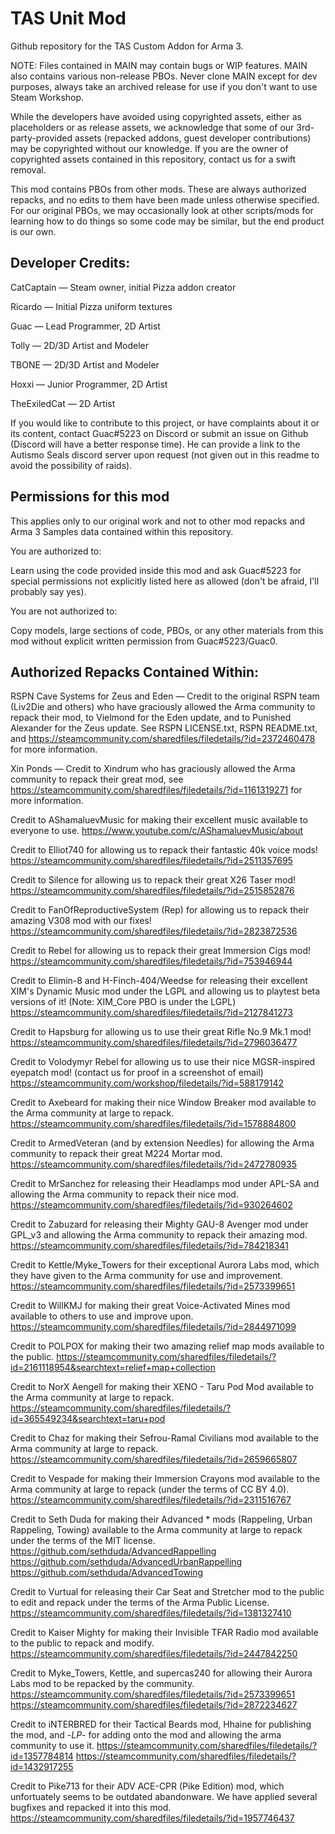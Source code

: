 # TAS Unit Mod
Github repository for the TAS Custom Addon for Arma 3.

NOTE: Files contained in MAIN may contain bugs or WIP features. MAIN also contains various non-release PBOs. Never clone MAIN except for dev purposes, always take an archived release for use if you don't want to use Steam Workshop.

While the developers have avoided using copyrighted assets, either as placeholders or as release assets, we acknowledge that some of our 3rd-party-provided assets (repacked addons, guest developer contributions) may be copyrighted without our knowledge. If you are the owner of copyrighted assets contained in this repository, contact us for a swift removal.

This mod contains PBOs from other mods. These are always authorized repacks, and no edits to them have been made unless otherwise specified. For our original PBOs, we may occasionally look at other scripts/mods for learning how to do things so some code may be similar, but the end product is our own.



## Developer Credits:

CatCaptain — Steam owner, initial Pizza addon creator

Ricardo — Initial Pizza uniform textures

Guac — Lead Programmer, 2D Artist

Tolly — 2D/3D Artist and Modeler

TBONE — 2D/3D Artist and Modeler

Hoxxi — Junior Programmer, 2D Artist

TheExiledCat — 2D Artist

If you would like to contribute to this project, or have complaints about it or its content, contact Guac#5223 on Discord or submit an issue on Github (Discord will have a better response time). He can provide a link to the Autismo Seals discord server upon request (not given out in this readme to avoid the possibility of raids).



## Permissions for this mod
This applies only to our original work and not to other mod repacks and Arma 3 Samples data contained within this repository.

You are authorized to:

Learn using the code provided inside this mod and ask Guac#5223 for special permissions not explicitly listed here as allowed (don't be afraid, I'll probably say yes).

You are not authorized to:

Copy models, large sections of code, PBOs, or any other materials from this mod without explicit written permission from Guac#5223/Guac0.



## Authorized Repacks Contained Within:

RSPN Cave Systems for Zeus and Eden — Credit to the original RSPN team (Liv2Die and others) who have graciously allowed the Arma community to repack their mod, to Vielmond for the Eden update, and to Punished Alexander for the Zeus update. See RSPN LICENSE.txt, RSPN README.txt, and https://steamcommunity.com/sharedfiles/filedetails/?id=2372460478 for more information.

Xin Ponds — Credit to Xindrum who has graciously allowed the Arma community to repack their great mod, see https://steamcommunity.com/sharedfiles/filedetails/?id=1161319271 for more information.

Credit to AShamaluevMusic for making their excellent music available to everyone to use. https://www.youtube.com/c/AShamaluevMusic/about

Credit to Elliot740 for allowing us to repack their fantastic 40k voice mods! https://steamcommunity.com/sharedfiles/filedetails/?id=2511357695

Credit to Silence for allowing us to repack their great X26 Taser mod! https://steamcommunity.com/sharedfiles/filedetails/?id=2515852876

Credit to FanOfReproductiveSystem (Rep) for allowing us to repack their amazing V308 mod with our fixes! https://steamcommunity.com/sharedfiles/filedetails/?id=2823872536

Credit to Rebel for allowing us to repack their great Immersion Cigs mod! https://steamcommunity.com/sharedfiles/filedetails/?id=753946944

Credit to Elimin-8 and H-Finch-404/Weedse for releasing their excellent XIM's Dynamic Music mod under the LGPL and allowing us to playtest beta versions of it! (Note: XIM_Core PBO is under the LGPL) https://steamcommunity.com/sharedfiles/filedetails/?id=2127841273

Credit to Hapsburg for allowing us to use their great Rifle No.9 Mk.1 mod! https://steamcommunity.com/sharedfiles/filedetails/?id=2796036477

Credit to Volodymyr Rebel for allowing us to use their nice MGSR-inspired eyepatch mod! (contact us for proof in a screenshot of email) https://steamcommunity.com/workshop/filedetails/?id=588179142 

Credit to Axebeard for making their nice Window Breaker mod available to the Arma community at large to repack. https://steamcommunity.com/sharedfiles/filedetails/?id=1578884800

Credit to ArmedVeteran (and by extension Needles) for allowing the Arma community to repack their great M224 Mortar mod. https://steamcommunity.com/sharedfiles/filedetails/?id=2472780935

Credit to MrSanchez for releasing their Headlamps mod under APL-SA and allowing the Arma community to repack their nice mod. https://steamcommunity.com/sharedfiles/filedetails/?id=930264602

Credit to Zabuzard for releasing their Mighty GAU-8 Avenger mod under GPL_v3 and allowing the Arma community to repack their amazing mod. https://steamcommunity.com/sharedfiles/filedetails/?id=784218341

Credit to Kettle/Myke_Towers for their exceptional Aurora Labs mod, which they have given to the Arma community for use and improvement. https://steamcommunity.com/sharedfiles/filedetails/?id=2573399651

Credit to WillKMJ for making their great Voice-Activated Mines mod available to others to use and improve upon. https://steamcommunity.com/sharedfiles/filedetails/?id=2844971099

Credit to POLPOX for making their two amazing relief map mods available to the public. https://steamcommunity.com/sharedfiles/filedetails/?id=2161118954&searchtext=relief+map+collection

Credit to NorX Aengell for making their XENO - Taru Pod Mod available to the Arma community at large to repack. https://steamcommunity.com/sharedfiles/filedetails/?id=365549234&searchtext=taru+pod 

Credit to Chaz for making their Sefrou-Ramal Civilians mod available to the Arma community at large to repack. https://steamcommunity.com/sharedfiles/filedetails/?id=2659665807

Credit to Vespade for making their Immersion Crayons mod available to the Arma community at large to repack (under the terms of CC BY 4.0). https://steamcommunity.com/sharedfiles/filedetails/?id=2311516767

Credit to Seth Duda for making their Advanced * mods (Rappeling, Urban Rappeling, Towing) available to the Arma community at large to repack under the terms of the MIT license. https://github.com/sethduda/AdvancedRappelling https://github.com/sethduda/AdvancedUrbanRappelling https://github.com/sethduda/AdvancedTowing

Credit to Vurtual for releasing their Car Seat and Stretcher mod to the public to edit and repack under the terms of the Arma Public License. https://steamcommunity.com/sharedfiles/filedetails/?id=1381327410

Credit to Kaiser Mighty for making their Invisible TFAR Radio mod available to the public to repack and modify. https://steamcommunity.com/sharedfiles/filedetails/?id=2447842250

Credit to Myke_Towers, Kettle, and supercas240 for allowing their Aurora Labs mod to be repacked by the community. https://steamcommunity.com/sharedfiles/filedetails/?id=2573399651 https://steamcommunity.com/sharedfiles/filedetails/?id=2872234627

Credit to iNTERBRED for their Tactical Beards mod, Hhaine for publishing the mod, and -_LP_- for adding onto the mod and allowing the arma community to use it. https://steamcommunity.com/sharedfiles/filedetails/?id=1357784814 https://steamcommunity.com/sharedfiles/filedetails/?id=1432917255

Credit to Pike713 for their ADV ACE-CPR (Pike Edition) mod, which unfortuately seems to be outdated abandonware. We have applied several bugfixes and repacked it into this mod. https://steamcommunity.com/sharedfiles/filedetails/?id=1957746437